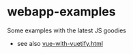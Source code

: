 # webapp-examples
Some examples with the latest JS goodies
- see also [vue-with-vuetify.html](vue-with-vuetify.html)
